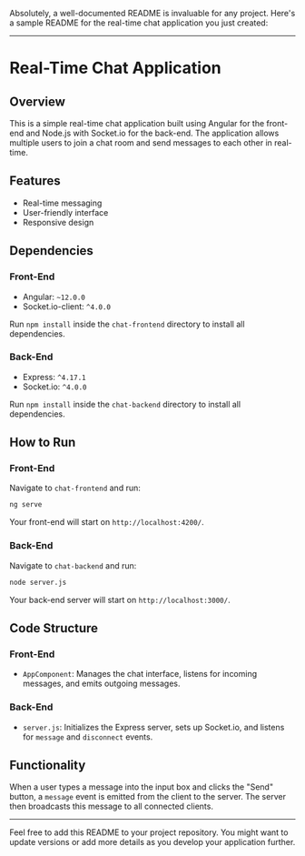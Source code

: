 Absolutely, a well-documented README is invaluable for any project. Here's a sample README for the real-time chat application you just created:

---

# Real-Time Chat Application

## Overview

This is a simple real-time chat application built using Angular for the front-end and Node.js with Socket.io for the back-end. The application allows multiple users to join a chat room and send messages to each other in real-time.

## Features

- Real-time messaging
- User-friendly interface
- Responsive design

## Dependencies

### Front-End

- Angular: `~12.0.0`
- Socket.io-client: `^4.0.0`

Run `npm install` inside the `chat-frontend` directory to install all dependencies.

### Back-End

- Express: `^4.17.1`
- Socket.io: `^4.0.0`

Run `npm install` inside the `chat-backend` directory to install all dependencies.

## How to Run

### Front-End

Navigate to `chat-frontend` and run:

```bash
ng serve
```

Your front-end will start on `http://localhost:4200/`.

### Back-End

Navigate to `chat-backend` and run:

```bash
node server.js
```

Your back-end server will start on `http://localhost:3000/`.

## Code Structure

### Front-End

- `AppComponent`: Manages the chat interface, listens for incoming messages, and emits outgoing messages.

### Back-End

- `server.js`: Initializes the Express server, sets up Socket.io, and listens for `message` and `disconnect` events.

## Functionality

When a user types a message into the input box and clicks the "Send" button, a `message` event is emitted from the client to the server. The server then broadcasts this message to all connected clients. 

---

Feel free to add this README to your project repository. You might want to update versions or add more details as you develop your application further.